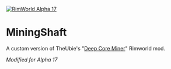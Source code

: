 [![RimWorld Alpha 17](https://img.shields.io/badge/RimWorld-Alpha%2017-brightgreen.svg)](http://rimworldgame.com/)

# MiningShaft

A custom version of TheUbie's "[Deep Core Miner](https://ludeon.com/forums/index.php?topic=25346.45)" Rimworld mod. 

_Modified for Alpha 17_




